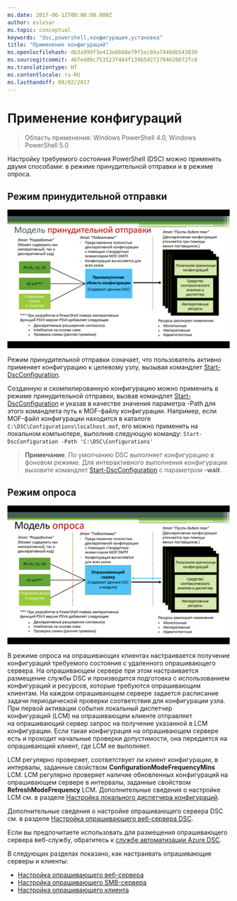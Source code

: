 ```yaml
---
ms.date: 2017-06-12T00:00:00.000Z
author: eslesar
ms.topic: conceptual
keywords: "dsc,powershell,конфигурация,установка"
title: "Применение конфигураций"
ms.openlocfilehash: db3a999f3e413ebb88e79f5ec04a7449db543030
ms.sourcegitcommit: 46feddbc753523f464f139b5d272794620072fc8
ms.translationtype: HT
ms.contentlocale: ru-RU
ms.lasthandoff: 08/02/2017
---
```

# <a name="enacting-configurations"></a>Применение конфигураций

>Область применения: Windows PowerShell 4.0, Windows PowerShell 5.0

Настройку требуемого состояния PowerShell (DSC) можно применять двумя способами: в режиме принудительной отправки и в режиме опроса.

## <a name="push-mode"></a>Режим принудительной отправки

![Режим принудительной отправки](images/Push.png "Принципы работы")

Режим принудительной отправки означает, что пользователь активно применяет конфигурацию к целевому узлу, вызывая командлет [Start-DscConfiguration](https://technet.microsoft.com/en-us/library/dn521623.aspx).

Созданную и скомпилированную конфигурацию можно применить в режиме принудительной отправки, вызвав командлет [Start-DscConfiguration](https://technet.microsoft.com/en-us/library/dn521623.aspx) и указав в качестве значения параметра -Path для этого командлета путь к MOF-файлу конфигурации. Например, если MOF-файл конфигурации находится в каталоге `C:\DSC\Configurations\localhost.mof`, его можно применить на локальном компьютере, выполнив следующую команду: `Start-DscConfiguration -Path 'C:\DSC\Configurations'`

> __Примечание__. По умолчанию DSC выполняет конфигурацию в фоновом режиме. Для интерактивного выполнения конфигурации вызовите командлет [Start-DscConfiguration](https://technet.microsoft.com/library/dn521623.aspx) с параметром __-wait__.


## <a name="pull-mode"></a>Режим опроса

![Режим запросов](images/Pull.png "Принципы работы")

В режиме опроса на опрашивающих клиентах настраивается получение конфигураций требуемого состояния с удаленного опрашивающего сервера. На опрашивающем сервере при этом настраивается размещение службы DSC и производится подготовка с использованием конфигураций и ресурсов, которые требуются опрашивающим клиентам. На каждом опрашивающем сервере задается расписание задачи периодической проверки соответствия для конфигурации узла. При первой активации события локальный диспетчер конфигураций (LCM) на опрашивающем клиенте отправляет на опрашивающий сервер запрос на получение указанной в LCM конфигурации. Если такая конфигурация на опрашивающем сервере есть и проходит начальные проверки допустимости, она передается на опрашивающий клиент, где LCM ее выполняет.

LCM регулярно проверяет, соответствует ли клиент конфигурации, в интервалы, заданные свойством **ConfigurationModeFrequencyMins** LCM. LCM регулярно проверяет наличие обновленных конфигураций на опрашивающем сервере в интервалы, заданные свойством **RefreshModeFrequency** LCM. Дополнительные сведения о настройке LCM см. в разделе [Настройка локального диспетчера конфигураций](metaConfig.md).

Дополнительные сведения о настройке опрашивающего сервера DSC см. в разделе [Настройка опрашивающего веб-сервера DSC](pullServer.md).

Если вы предпочитаете использовать для размещения опрашивающего сервера веб-службу, обратитесь к [службе автоматизации Azure DSC](https://azure.microsoft.com/en-us/documentation/articles/automation-dsc-overview/).

В следующих разделах показано, как настраивать опрашивающие серверы и клиенты:

- [Настройка опрашивающего веб-сервера](pullServer.md)
- [Настройка опрашивающего SMB-сервера](pullServerSMB.md)
- [Настройка опрашивающего клиента](pullClientConfigID.md)

